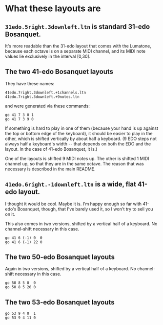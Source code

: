 # What these layouts are

## `31edo.5right.3downleft.ltn` is standard 31-edo Bosanquet.

It's more readable than
the 31-edo layout that comes with the Lumatone,
because each octave is on a separate MIDI channel,
and its MIDI note values lie exclusively in the interval [0,30].

## The two 41-edo Bosanquet layouts

They have these names:
```
41edo.7right.3downleft.+1channels.ltn
41edo.7right.3downleft.+9notes.ltn
```

and were generated via these commands:
```
go 41 7 3 0 1
go 41 7 3 9 0
```

If something is hard to play in one of them
(because your hand is up against the top or bottom edge of the keyboard),
it should be easier to play in the other,
which is shifted vertically by about half a keyboard.
(9 EDO steps not always half a keyboard's width --
that depends on both the EDO and the layout.
In the case of 41-edo Bosanquet, it is.)

One of the layouts is shifted 9 MIDI notes up.
The other is shifted 1 MIDI channel up,
so that they are in the same octave.
The reason that was necessary is described in the main README.


## `41edo.6right.-1downleft.ltn` is a wide, flat 41-edo layout.

I thought it would be cool. Maybe it is.
I'm happy enough so far with 41-edo's Bosanquet, though,
that I've barely used it, so I won't try to sell you on it.

This also comes in two versions,
shifted by a vertical half of a keyboard.
No channel-shift necessary in this case.

```
go 41 6 (-1) 0  0
go 41 6 (-1) 22 0
```

## The two 50-edo Bosanquet layouts

Again in two versions,
shifted by a vertical half of a keyboard.
No channel-shift necessary in this case.

```
go 50 8 5 0  0
go 50 8 5 20 0
```

## The two 53-edo Bosanquet layouts

```
go 53 9 4 0  1
go 53 9 4 11 0
```
